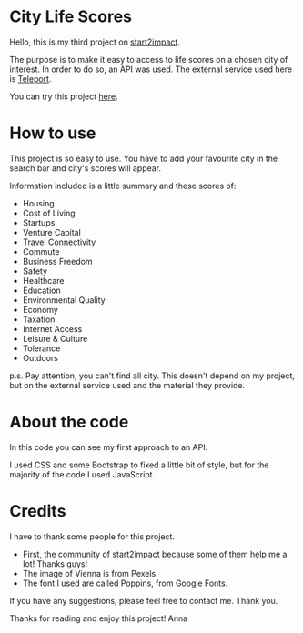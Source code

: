 # City Life Scores
Hello, this is my third project on <a href="https://www.start2impact.it/">start2impact</a>.

The purpose is to make it easy to access to life scores on a chosen city of interest. In order to do so, an API was used. The external service used here is <a href="https://developers.teleport.org/api/">Teleport</a>.

You can try this project <a href="">here</a>.

# How to use
This project is so easy to use. You have to add your favourite city in the search bar and city's scores will appear.

Information included is a little summary and these scores of:
- Housing
- Cost of Living
- Startups
- Venture Capital
- Travel Connectivity
- Commute
- Business Freedom
- Safety
- Healthcare
- Education
- Environmental Quality
- Economy
- Taxation
- Internet Access
- Leisure & Culture
- Tolerance
- Outdoors

p.s. Pay attention, you can't find all city. This doesn't depend on my project, but on the external service used and the material they provide.


# About the code
In this code you can see my first approach to an API.

I used CSS and some Bootstrap to fixed a little bit of style, but for the majority of the code I used JavaScript.

# Credits
I have to thank some people for this project.

- First, the community of start2impact because some of them help me a lot! Thanks guys!
- The image of Vienna is from Pexels.
- The font I used are called Poppins, from Google Fonts.


If you have any suggestions, please feel free to contact me. Thank you.

Thanks for reading and enjoy this project!
Anna


